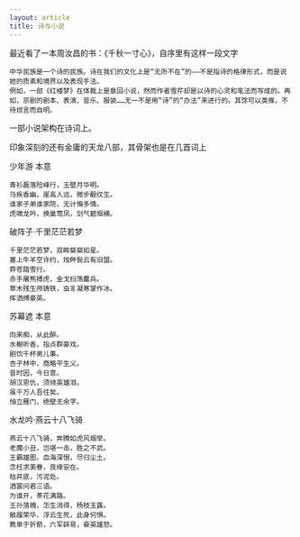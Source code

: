 ```yaml
---
layout: article
title: 诗与小说
---
```


最近看了一本周汝昌的书：《千秋一寸心》，自序里有这样一段文字

```
中华民族是一个诗的民族。诗在我们的文化上是“无所不在”的——不是指诗的格律形式，而是说她的质素和境界以及表现手法。
例如，一部《红楼梦》在体裁上是章回小说，然而作者雪芹却是以诗的心灵和笔法而写成的。再如，京剧的剧本、表演、音乐、服装……无一不是用“诗”的“办法”来进行的。其馀可以类推，不待烦言而自明。
```

一部小说架构在诗词上。


印象深刻的还有金庸的天龙八部，其骨架也是在几首词上


少年游 本意
```
青衫磊落险峰行，玉壁月华明。
马疾香幽，崖高人远，微步觳纹生。
谁家子弟谁家院，无计悔多情。
虎啸龙吟，换巢莺凤，剑气碧烟横。
```


破阵子·千里茫茫若梦
```
千里茫茫若梦，双眸粲粲如星。
塞上牛羊空许约，烛畔鬓云有旧盟。
莽苍踏雪行。
赤手屠熊搏虎，金戈扫荡鏖兵。
草木残生颅铸铁，虫豸凝寒掌作冰。
挥洒缚豪英。
```

苏幕遮 本意
```
向来痴，从此醉。
水榭听香，指点群豪戏。
剧饮千杯男儿事。
杏子林中，商略平生义。
昔时因，今日意。
胡汉恩仇，须倾英雄泪。
虽千万人吾往矣。
悄立雁门，绝壁无余字。
```


水龙吟·燕云十八飞骑
```
燕云十八飞骑，奔腾如虎风烟举。
老魔小丑，岂堪一击，胜之不武。
王霸雄图，血海深恨，尽归尘土。
念枉求美眷，良缘安在。
枯井底，污泥处。
酒罢问君三语。
为谁开，茶花满路。
王孙落魄，怎生消得，杨枝玉露。
敝履荣华，浮云生死，此身何惧。
教单于折箭，六军辟易，奋英雄怒。
```
